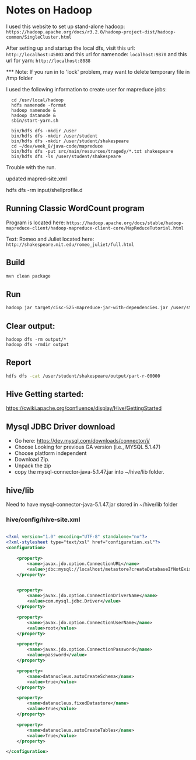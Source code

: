 # Notes on Hadoop
I used this website to set up stand-alone hadoop: 
`https://hadoop.apache.org/docs/r3.2.0/hadoop-project-dist/hadoop-common/SingleCluster.html`

After setting up and startup the local dfs, visit this url:
`http://localhost:45003` and this url for namenode: 
`localhost:9870` and this url for yarn: 
`http://localhost:8088` 

*** Note: If you run in to 'lock' problem, may want to delete temporary file in /tmp folder

I used the following information to create user for mapreduce jobs:

```
  cd /usr/local/hadoop
  hdfs namenode -format
  hadoop namenode &
  hadoop datanode &
  sbin/start-yarn.sh

  bin/hdfs dfs -mkdir /user
  bin/hdfs dfs -mkdir /user/student
  bin/hdfs dfs -mkdir /user/student/shakespeare
  cd ~/dev/week_8/java-code/mapreduce
  bin/hdfs dfs -put src/main/resources/tragedy/*.txt shakespeare
  bin/hdfs dfs -ls /user/student/shakespeare

```

Trouble with the run.

updated mapred-site.xml

hdfs dfs -rm input/shellprofile.d

## Running Classic WordCount program
Program is located here: `https://hadoop.apache.org/docs/stable/hadoop-mapreduce-client/hadoop-mapreduce-client-core/MapReduceTutorial.html`

Text: Romeo and Juliet located here: `http://shakespeare.mit.edu/romeo_juliet/full.html`

## Build

```bash
mvn clean package
```

## Run

```bash
hadoop jar target/cisc-525-mapreduce-jar-with-dependencies.jar /user/student/shakespeare /user/student/shakespeare/output
```

## Clear output:
```
hadoop dfs -rm output/*
hadoop dfs -rmdir output
```

## Report

```bash
hdfs dfs -cat /user/student/shakespeare/output/part-r-00000
```

## Hive Getting started:

https://cwiki.apache.org/confluence/display/Hive/GettingStarted

## Mysql JDBC Driver download

- Go here: https://dev.mysql.com/downloads/connector/j/
- Choose Looking for previous GA version (i.e., MYSQL 5.1.47)
- Choose platform independent
- Download Zip.
- Unpack the zip
- copy the mysql-connector-java-5.1.47.jar into ~/hive/lib folder.

## hive/lib
Need to have mysql-connector-java-5.1.47.jar stored in ~/hive/lib folder

### hive/config/hive-site.xml

``` xml

<?xml version="1.0" encoding="UTF-8" standalone="no"?>
<?xml-stylesheet type="text/xsl" href="configuration.xsl"?>
<configuration>

	<property>
  		<name>javax.jdo.option.ConnectionURL</name>
  		<value>jdbc:mysql://localhost/metastore?createDatabaseIfNotExist=true</value>
	</property>


	<property>
  		<name>javax.jdo.option.ConnectionDriverName</name>
  		<value>com.mysql.jdbc.Driver</value>
	</property>

	<property>
  		<name>javax.jdo.option.ConnectionUserName</name>
  		<value>root</value>
	</property>

	<property>
  		<name>javax.jdo.option.ConnectionPassword</name>
  		<value>password</value>
	</property>

	<property>
  		<name>datanucleus.autoCreateSchema</name>
  		<value>true</value>
	</property>

	<property>
  		<name>datanucleus.fixedDatastore</name>
  		<value>true</value>
	</property>

	<property>
 		<name>datanucleus.autoCreateTables</name>
 		<value>True</value>
 	</property>

</configuration>
```
